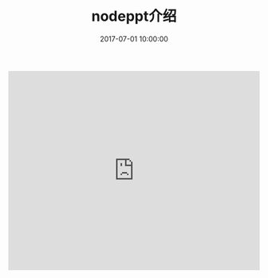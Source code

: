 ﻿---
title: nodeppt介绍
date: 2017-07-01 10:00:00
tags: [nodeppt]
categories: 网页PPT
---

<iframe frameborder=0 width="100%" height="400px" src="https://liqiumei.github.io/nodeppt/publish/pptintro.html"></iframe>
